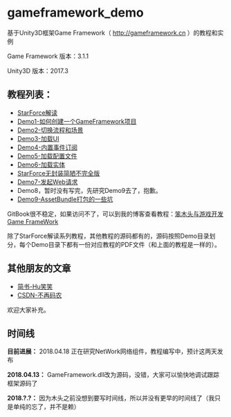# gameframework_demo
基于Unity3D框架Game Framework（ http://gameframework.cn ）的教程和实例

Game Framework 版本：3.1.1

Unity3D 版本：2017.3

## 教程列表：
 - [StarForce解读](https://mutouzdl.gitbooks.io/gameframework/content/chapter1.html)
 - [Demo1-如何创建一个GameFramework项目](https://mutouzdl.gitbooks.io/gameframework/content/ru-men-xiao-shi-li/demo1.html)
 - [Demo2-切换流程和场景](https://mutouzdl.gitbooks.io/gameframework/ru-men-xiao-shi-li/demo2.html)
 - [Demo3-加载UI](https://mutouzdl.gitbooks.io/gameframework/ru-men-xiao-shi-li/demo3.html)
 - [Demo4-内置事件订阅](https://mutouzdl.gitbooks.io/gameframework/ru-men-xiao-shi-li/demo4.html)
 - [Demo5-加载配置文件](https://mutouzdl.gitbooks.io/gameframework/ru-men-xiao-shi-li/demo5.html)
 - [Demo6-加载实体](https://mutouzdl.gitbooks.io/gameframework/ru-men-xiao-shi-li/demo6.html)
 - [StarForce无封装简陋不完全版](https://mutouzdl.gitbooks.io/gameframework/content/gamedemo/simplestarforce.html)
 - [Demo7-发起Web请求](https://mutouzdl.gitbooks.io/gameframework/ru-men-xiao-shi-li/demo7.html)
 - Demo8，暂时没有写完，先研究Demo9去了，抱歉。
 - [Demo9-AssetBundle打包的一些坑](https://mutouzdl.gitbooks.io/gameframework/ru-men-xiao-shi-li/demo9.html)
 
GitBook很不稳定，如果访问不了，可以到我的博客查看教程：[笨木头与游戏开发 Game FrameWork](http://www.benmutou.com/archives/category/unity3d/game-framework)

除了StarForce解读系列教程，其他教程的源码都有的，源码按照Demo目录划分，每个Demo目录下都有一份对应教程的PDF文件（和上面的教程是一样的）。


## 其他朋友的文章

 - [简书-Hu笑笑](https://www.jianshu.com/nb/24102104)
 - [CSDN-不再码农](https://blog.csdn.net/zphshiwo/article/category/7542068)
 
 欢迎大家补充。

## 时间线
**目前进展：** 2018.04.18 正在研究NetWork网络组件，教程编写中，预计这两天发布

**2018.04.13：** GameFramework.dll改为源码，没错，大家可以愉快地调试跟踪框架源码了

**2018.?.?：** 因为木头之前没想到要写时间线，所以并没有更早的时间线了（我只是单纯的忘了，并不是赖）
